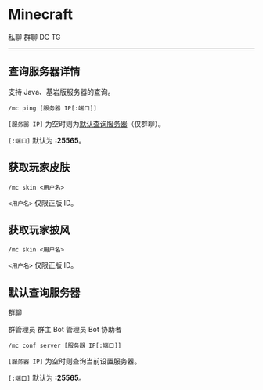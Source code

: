 # Minecraft
<span class="span-friend">私聊</span>
<span class="span-group">群聊</span>
<span class="span-discord">DC</span>
<span class="span-telegram">TG</span>

---

## 查询服务器详情
支持 Java、基岩版服务器的查询。
```
/mc ping [服务器 IP[:端口]]
```
`[服务器 IP]` 为空时则为[默认查询服务器](#默认查询服务器)（仅群聊）。

`[:端口]` 默认为 **:25565**。

## 获取玩家皮肤
```
/mc skin <用户名>
```
`<用户名>` 仅限正版 ID。

## 获取玩家披风
```
/mc skin <用户名>
```
`<用户名>` 仅限正版 ID。

## 默认查询服务器
<span class="span-group">群聊</span>

<span class="span-admin">群管理员</span>
<span class="span-group">群主</span>
<span class="span-bot-admin">Bot 管理员</span>
<span class="span-bot-helper">Bot 协助者</span>
```
/mc conf server [服务器 IP[:端口]]
```
`[服务器 IP]` 为空时则查询当前设置服务器。

`[:端口]` 默认为 **:25565**。